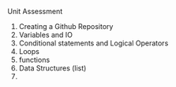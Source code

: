 Unit Assessment
1. Creating a Github Repository
2. Variables and IO
3. Conditional statements and Logical Operators
4. Loops
5. functions
6. Data Structures (list)
7. 
